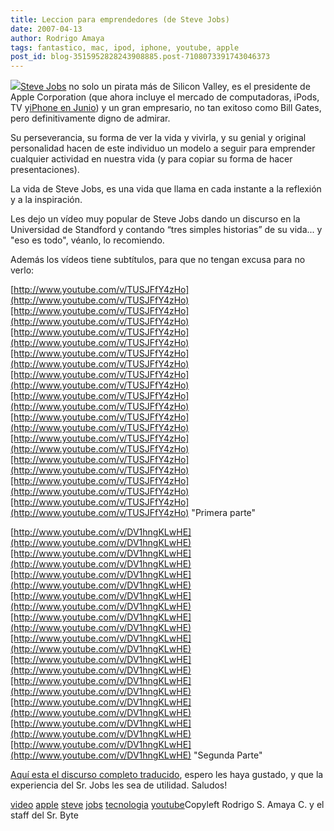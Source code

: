 ```yaml
---
title: Leccion para emprendedores (de Steve Jobs)
date: 2007-04-13
author: Rodrigo Amaya
tags: fantastico, mac, ipod, iphone, youtube, apple
post_id: blog-3515952828243908885.post-7108073391743046373
---
```


[![](http://bp1.blogger.com/_ayvorITawE4/RiBbYPXLh5I/AAAAAAAAAQs/_AdYJX6u1V0/s320/Stevejobs_Macworld2005.jpg)](http://bp1.blogger.com/_ayvorITawE4/RiBbYPXLh5I/AAAAAAAAAQs/_AdYJX6u1V0/s1600-h/Stevejobs_Macworld2005.jpg)[Steve Jobs](http://es.wikipedia.org/wiki/Steve_Jobs) no solo un pirata más
      de Silicon Valley, es el presidente de Apple Corporation (que ahora incluye el mercado de
      computadoras, iPods, TV y[iPhone en Junio](http://srbyte.blogspot.com/2007/02/apple-iloveyou-especial-de-san-valentin.html)) y un gran empresario, no tan exitoso como Bill Gates, pero definitivamente digno de admirar.

Su perseverancia, su forma de ver la vida y vivirla, y su genial y original personalidad
      hacen de este individuo un modelo a seguir para emprender cualquier actividad en nuestra vida
      (y para copiar su forma de hacer presentaciones).

La vida de Steve Jobs, es
      una vida que llama en cada instante a la reflexión y a la inspiración.

Les dejo un vídeo muy popular de Steve Jobs dando un discurso en
      la Universidad de Standford y contando “tres simples historias” de su vida... y "eso es todo",
      véanlo, lo recomiendo.

Además
      los vídeos tiene subtítulos, para que no tengan excusa para no verlo:

[http://www.youtube.com/v/TUSJFfY4zHo](http://www.youtube.com/v/TUSJFfY4zHo)[http://www.youtube.com/v/TUSJFfY4zHo](http://www.youtube.com/v/TUSJFfY4zHo)[http://www.youtube.com/v/TUSJFfY4zHo](http://www.youtube.com/v/TUSJFfY4zHo)[http://www.youtube.com/v/TUSJFfY4zHo](http://www.youtube.com/v/TUSJFfY4zHo)[http://www.youtube.com/v/TUSJFfY4zHo](http://www.youtube.com/v/TUSJFfY4zHo)[http://www.youtube.com/v/TUSJFfY4zHo](http://www.youtube.com/v/TUSJFfY4zHo)[http://www.youtube.com/v/TUSJFfY4zHo](http://www.youtube.com/v/TUSJFfY4zHo)[http://www.youtube.com/v/TUSJFfY4zHo](http://www.youtube.com/v/TUSJFfY4zHo)[http://www.youtube.com/v/TUSJFfY4zHo](http://www.youtube.com/v/TUSJFfY4zHo)[http://www.youtube.com/v/TUSJFfY4zHo](http://www.youtube.com/v/TUSJFfY4zHo)[http://www.youtube.com/v/TUSJFfY4zHo](http://www.youtube.com/v/TUSJFfY4zHo)
"Primera parte"

[http://www.youtube.com/v/DV1hngKLwHE](http://www.youtube.com/v/DV1hngKLwHE)[http://www.youtube.com/v/DV1hngKLwHE](http://www.youtube.com/v/DV1hngKLwHE)[http://www.youtube.com/v/DV1hngKLwHE](http://www.youtube.com/v/DV1hngKLwHE)[http://www.youtube.com/v/DV1hngKLwHE](http://www.youtube.com/v/DV1hngKLwHE)[http://www.youtube.com/v/DV1hngKLwHE](http://www.youtube.com/v/DV1hngKLwHE)[http://www.youtube.com/v/DV1hngKLwHE](http://www.youtube.com/v/DV1hngKLwHE)[http://www.youtube.com/v/DV1hngKLwHE](http://www.youtube.com/v/DV1hngKLwHE)[http://www.youtube.com/v/DV1hngKLwHE](http://www.youtube.com/v/DV1hngKLwHE)[http://www.youtube.com/v/DV1hngKLwHE](http://www.youtube.com/v/DV1hngKLwHE)[http://www.youtube.com/v/DV1hngKLwHE](http://www.youtube.com/v/DV1hngKLwHE)[http://www.youtube.com/v/DV1hngKLwHE](http://www.youtube.com/v/DV1hngKLwHE)
"Segunda Parte"

[Aquí esta el discurso completo traducido](http://angelmaria.com/2007/04/12/discurso-de-steve-jobs-en-la-universidad-de-stanford/), espero les haya gustado, y que la experiencia
      del Sr. Jobs les sea de utilidad.
Saludos!

[video](http://www.blogalaxia.com/tags/video) [apple](http://www.blogalaxia.com/tags/apple) [steve](http://www.blogalaxia.com/tags/steve) [jobs](http://www.blogalaxia.com/tags/jobs) [tecnologia](http://www.blogalaxia.com/tags/tecnologia) [youtube](http://www.blogalaxia.com/tags/youtube)Copyleft Rodrigo S. Amaya C. y el staff del Sr.
      Byte